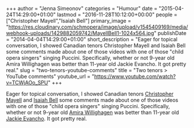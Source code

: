 +++
author = "Jenna Simeonov"
categories = "Humour"
date = "2015-04-24T14:29:00+01:00"
lastmod = "2016-11-28T10:12:00+00:00"
people = ["Christopher Mayell","Isaiah Bell"]
primary_image = "https://res.cloudinary.com/schmopera/image/upload/v1545409169/media/webhook-uploads/1429882059742/MayellBell1-1024x564.jpg"
publishDate = "2014-04-04T14:29:00+01:00"
short_description = "Eager for topical conversation, I showed Canadian tenors Christopher Mayell and Isaiah Bell some comments made about one of those videos with one of those &quot;child opera singers&quot; singing Puccini. Specifically, whether or not 9-year old Amira Willighagen was better than 11-year old Jackie Evancho. It got pretty real."
slug = "two-tenors-youtube-comments"
title = "Two tenors &gt; YouTube comments"
youtube_url = "https://www.youtube.com/watch?v=TCWjAOo_SPU"
+++

Eager for topical conversation, I showed Canadian tenors [Christopher Mayell](http://christophermayell.com/) and [Isaiah Bell](http://isaiahbell.com/) some comments made about one of those videos with one of those "child opera singers" singing Puccini. Specifically, whether or not 9-year old [Amira Willighagen](http://www.theepochtimes.com/n3/591307-amira-willighagen-9-year-old-opera-wonder-releases-debut-cd/) was better than 11-year old [Jackie Evancho](http://www.jackieevancho.com/ca). It got pretty real.
